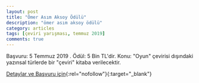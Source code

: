 ```yaml
---
layout: post
title: "Ömer Asım Aksoy Ödülü"
description: "ömer asım aksoy ödülü"
category: articles
tags: [çeviri yarışması, temmuz 2019]
comments: true
---
```


Başvuru: 5 Temmuz 2019 . Ödül: 5 Bin TL'dir.
Konu: "Oyun" çevirisi dışındaki yazınsal türlerde bir "çeviri" kitaba verilecektir.

[Detaylar ve Başvuru için](http://www.dildernegi.org.tr/TR,129/omer-asim-aksoy-odulu-katilim-kosullari.html?utm_source=edebiyatyarismalari.com&utm_medium=affiliate){:rel="nofollow"}{:target="_blank"}
